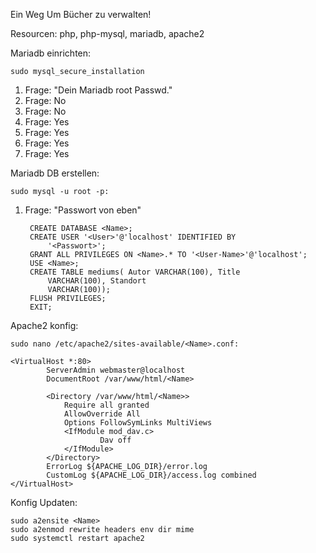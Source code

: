 Ein Weg Um Bücher zu verwalten!



Resourcen:
  php, php-mysql, mariadb, apache2

Mariadb einrichten:

	sudo mysql_secure_installation
		
1. Frage: "Dein Mariadb root Passwd."
2. Frage: No
3. Frage: No
4. Frage: Yes
5. Frage: Yes
6. Frage: Yes
7. Frage: Yes


Mariadb DB erstellen:
	
	sudo mysql -u root -p:

1. Frage: "Passwort von eben" 		

		CREATE DATABASE <Name>;
		CREATE USER '<User>'@'localhost' IDENTIFIED BY
    		'<Passwort>';	
		GRANT ALL PRIVILEGES ON <Name>.* TO '<User-Name>'@'localhost';
		USE <Name>;
		CREATE TABLE mediums( Autor VARCHAR(100), Title
    		VARCHAR(100), Standort
    		VARCHAR(100));
		FLUSH PRIVILEGES;
		EXIT;



Apache2 konfig:

	sudo nano /etc/apache2/sites-available/<Name>.conf:

	<VirtualHost *:80>
    		ServerAdmin webmaster@localhost
    		DocumentRoot /var/www/html/<Name>

    		<Directory /var/www/html/<Name>>
       			Require all granted
        		AllowOverride All
        		Options FollowSymLinks MultiViews
        		<IfModule mod_dav.c>
            			Dav off
        		</IfModule>
    		</Directory>
    		ErrorLog ${APACHE_LOG_DIR}/error.log
    		CustomLog ${APACHE_LOG_DIR}/access.log combined
	</VirtualHost>


Konfig Updaten:

	sudo a2ensite <Name>
	sudo a2enmod rewrite headers env dir mime
	sudo systemctl restart apache2
